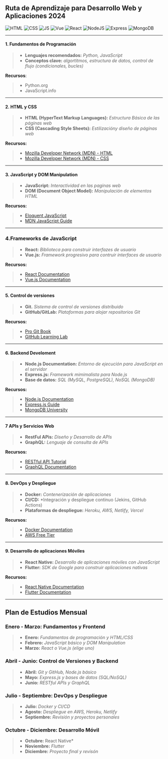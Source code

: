 ## Ruta de Aprendizaje para Desarrollo Web y Aplicaciones 2024 
![HTML](https://img.icons8.com/color/48/html-5--v1.png) ![CSS](https://img.icons8.com/color/48/css3.png) ![JS](https://img.icons8.com/fluency/48/javascript.png) ![Vue](https://img.icons8.com/color/48/vue-js.png) ![React](https://img.icons8.com/office/40/react.png) ![NodeJS](https://img.icons8.com/color/48/nodejs.png) ![Express](https://img.icons8.com/ios/50/express-js.png) ![MongoDB](https://img.icons8.com/color/48/mongodb.png)

---

#### 1. Fundamentos de Programación
> - **Lenguajes recomendados:** *Python, JavaScript*
> - **Conceptos clave:** *algortitmos, estructura de datos, control de flujo (condicionales, bucles)*

**Recursos**:
> - Python.org
> - JavaScript.info

---

#### 2. HTML y CSS

> - **HTML (HyperText Markup Languages):** *Estructura Básica de las páginas web*
> - **CSS (Cascading Style Sheets):** *Estilizacióny diseño de páginas web*

**Recursos:**

> - [Mozilla Developer Network (MDN) - HTML](https://developer.mozilla.org/en-US/docs/Web/HTML)
> - [Mozilla Developer Network (MDN) - CSS](https://developer.mozilla.org/en-US/docs/Web/CSS)

---

#### 3. JavaScript y DOM Manipulation

> - **JavaScript:** *Interactividad en las paginas web*
> - **DOM (Document Object Model):** *Manipulación de elementos HTML*

**Recursos:**
> - [Eloquent JavaScript](https://eloquentjavascript.net/)
> - [MDN JavaScript Guide](https://developer.mozilla.org/en-US/docs/Web/JavaScript/Guide)

---

### 4.Frameworks de JavaScript

> - **React:** *Biblioteca para construir interfazes de usuario*
> - **Vue.js:** *Framework progresivo para contruir interfaces de usuario*

**Recursos:**

> - [React Documentation](https://react.dev/)
> - [Vue.js Documentation](https://es.vuejs.org/v2/guide/syntax)

---

#### 5. Control de versiones

> - **Git.** *Sistema de control de versiones distribuido*
> - **GitHub/GitLab:** *Plataformas para alojar repositorios Git*

**Recursos:**

> - [Pro Git Book](https://git-scm.com/book/en/v2)
> - [GitHub Learning Lab](https://lab.github.com/)

---

#### 6. Backend Develoment

> - **Node.js Documentation:** *Entorno de ejecución para JavaScript en el servidor*
> - **Express.js:** *Framework mimimalista para Node.js*
> - **Base de datos:** *SQL (MySQL, PostgreSQL), NoSQL (MongoDB)*

**Recursos:**

> - [Node.js Documentation](https://nodejs.org/en)
> - [Express.js Guide](https://expressjs.com/2x/guide.html)
> - [MongoDB University](https://learn.mongodb.com/)

---

#### 7 APIs y Servicios Web

> - **RestFul APis:** *Diseño y Desarrollo de APIs*
> - **GraphQL:** *Lenguaje de consulta de APIs*

**Recursos:**

> - [RESTful API Tutorial](https://restfulapi.net/)
> - [GraphQL Documentation](https://graphql.org/learn/)

---

#### 8. DevOps y Despliegue

> - **Docker:** *Contenerización de aplicaciones*
> - **CI/CD:** *Integración y despliegue  continuo (Jekins, GitHub Actions)
> - **Plataformas de despliegue:** *Heroku, AWS, Netlify, Vercel*

**Recursos:**

> - [Docker Documentation](https://docs.docker.com/)
> - [AWS Free Tier](https://aws.amazon.com/free/)

---

#### 9. Desarrollo de aplicaciones Móviles

> - **React Native:** *Desarrollo de aplicaciones móviles con JavaScript*
> - **Flutter:** *SDK de Google para construir aplicaciones nativas*

**Recursos:**

> - [React Native Documentation](https://reactnative.dev/)
> - [Flutter Documentation](https://docs.flutter.dev/)

---

## Plan de Estudios Mensual
### Enero - Marzo: Fundamentos y Frontend
> - **Enero:** *Fundamentos de programación y HTML/CSS*
> - **Febrero:** *JavaScript básico y DOM Manipulation*
> - **Marzo:** *React o Vue.js (elige uno)*
### Abril - Junio: Control de Versiones y Backend
> - **Abril:** *Git y GitHub, Node.js básico*
> - **Mayo:** *Express.js y bases de datos (SQL/NoSQL)*
> - **Junio:** *RESTful APIs y GraphQL*
### Julio - Septiembre: DevOps y Despliegue
> - **Julio:** *Docker y CI/CD*
> - **Agosto:** *Despliegue en AWS, Heroku, Netlify*
> - **Septiembre:** *Revisión y proyectos personales*
### Octubre - Diciembre: Desarrollo Móvil
> - **Octubre:** React Native*
> - **Noviembre:** *Flutter*
> - **Diciembre:** *Proyecto final y revisón*